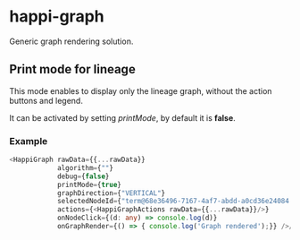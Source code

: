 # happi-graph

Generic graph rendering solution.

## Print mode for lineage
This mode enables to display only the lineage graph, without the action buttons and legend. 

It can be activated by setting _printMode_, by default it is **false**.

### Example
```ts
<HappiGraph rawData={{...rawData}}
            algorithm={""}
            debug={false}
            printMode={true}
            graphDirection={"VERTICAL"}
            selectedNodeId={"term@68e36496-7167-4af7-abdd-a0cd36e24084:6662c0f2.e1b1ec6c.66k78i6du.uchsna1.rn2epa.rfn2fjqf7h4qvmt5lflm8"}
            actions={<HappiGraphActions rawData={{...rawData}}/>}
            onNodeClick={(d: any) => console.log(d)}
            onGraphRender={() => { console.log('Graph rendered');}} />/>
```

